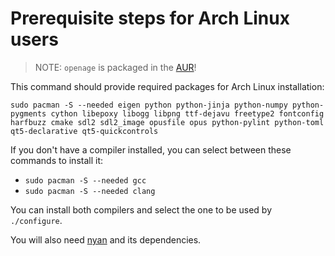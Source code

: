 # Prerequisite steps for Arch Linux users

> NOTE: `openage` is packaged in the [AUR](https://aur.archlinux.org/packages/openage-git/)!

This command should provide required packages for Arch Linux installation:

`sudo pacman -S --needed eigen python python-jinja python-numpy python-pygments cython libepoxy libogg libpng ttf-dejavu freetype2 fontconfig harfbuzz cmake sdl2 sdl2_image opusfile opus python-pylint python-toml qt5-declarative qt5-quickcontrols`

If you don't have a compiler installed, you can select between these commands to install it:
 - `sudo pacman -S --needed gcc`
 - `sudo pacman -S --needed clang`

You can install both compilers and select the one to be used by `./configure`.

You will also need [nyan](https://github.com/SFTtech/nyan/blob/master/doc/building.md) and its dependencies.
